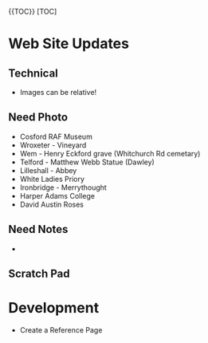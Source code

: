 {{TOC}}
[TOC]

# Web Site Updates

## Technical

- Images can be relative!

## Need Photo

- Cosford RAF Museum
- Wroxeter - Vineyard
- Wem - Henry Eckford grave (Whitchurch Rd cemetary)
- Telford - Matthew Webb Statue (Dawley)
- Lilleshall - Abbey
- White Ladies Priory
- Ironbridge - Merrythought
- Harper Adams College
- David Austin Roses

## Need Notes

- 

## Scratch Pad



# Development

- Create a Reference Page